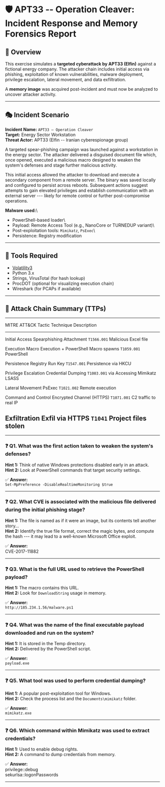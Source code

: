 # 🛡️ APT33 -- Operation Cleaver: Incident Response and Memory Forensics Report

## 🧠 Overview

This exercise simulates a **targeted cyberattack by APT33 (Elfin)**
against a fictional energy company. The attacker chain includes initial
access via phishing, exploitation of known vulnerabilities, malware
deployment, privilege escalation, lateral movement, and data
exfiltration.

A **memory image** was acquired post-incident and must now be analyzed
to uncover attacker activity.

------------------------------------------------------------------------

## 🎭 Incident Scenario

**Incident Name:** `APT33 – Operation Cleaver`\
**Target:** Energy Sector Workstation\
**Threat Actor:** APT33 (Elfin -- Iranian cyberespionage group)

A targeted spear-phishing campaign was launched against a workstation in
the energy sector. The attacker delivered a disguised document file
which, once opened, executed a malicious macro designed to weaken the
system's defenses and stage further malicious activity.

This initial access allowed the attacker to download and execute a
secondary component from a remote server. The binary was saved locally
and configured to persist across reboots. Subsequent actions suggest
attempts to gain elevated privileges and establish communication with an
external server --- likely for remote control or further post-compromise
operations.

**Malware used:**\
- PowerShell-based loader\
- Payload: Remote Access Tool (e.g., NanoCore or TURNEDUP variant)\
- Post-exploitation tools: `Mimikatz`, `PsExec`\
- Persistence: Registry modification

------------------------------------------------------------------------

## 🧰 Tools Required

-   [Volatility3](https://www.volatilityfoundation.org/)
-   Python 3.x
-   Strings, VirusTotal (for hash lookup)
-   ProcDOT (optional for visualizing execution chain)
-   Wireshark (for PCAPs if available)

------------------------------------------------------------------------

## 🧱 Attack Chain Summary (TTPs)

  ---------------------------------------------------------------------------
  MITRE ATT&CK Tactic    Technique                              Description
  ---------------------- -------------------------------------- -------------
  Initial Access         Spearphishing Attachment `T1566.001`   Malicious
                                                                Excel file

  Execution              Macro Execution + PowerShell           Macro spawns
                         `T1059.001`                            PowerShell

  Persistence            Registry Run Key `T1547.001`           Persistence
                                                                via HKCU

  Privilege Escalation   Credential Dumping `T1003.001` via     Accessing
                         Mimikatz                               LSASS

  Lateral Movement       PsExec `T1021.002`                     Remote
                                                                execution

  Command and Control    Encrypted Channel (HTTPS) `T1071.001`  C2 traffic to
                                                                real IP

  Exfiltration           Exfil via HTTPS `T1041`                Project files
                                                                stolen
  ---------------------------------------------------------------------------

------------------------------------------------------------------------

### ❓ Q1. What was the first action taken to weaken the system's defenses?

**Hint 1:** Think of native Windows protections disabled early in an
attack.\
**Hint 2:** Look at PowerShell commands that target security settings.

✅ **Answer:**\
`Set-MpPreference -DisableRealtimeMonitoring $true`

------------------------------------------------------------------------

### ❓ Q2. What CVE is associated with the malicious file delivered during the initial phishing stage?

**Hint 1:** The file is named as if it were an image, but its contents
tell another story...\
**Hint 2:** Identify the true file format, correct the magic bytes, and
compute the hash --- it may lead to a well-known Microsoft Office
exploit.

✅ **Answer:**\
CVE-2017-11882

------------------------------------------------------------------------

### ❓ Q3. What is the full URL used to retrieve the PowerShell payload?

**Hint 1:** The macro contains this URL.\
**Hint 2:** Look for `DownloadString` usage in memory.

✅ **Answer:**\
`http://185.234.1.56/malware.ps1`

------------------------------------------------------------------------

### ❓ Q4. What was the name of the final executable payload downloaded and run on the system?

**Hint 1:** It is stored in the Temp directory.\
**Hint 2:** Delivered by the PowerShell script.

✅ **Answer:**\
`payload.exe`

------------------------------------------------------------------------

### ❓ Q5. What tool was used to perform credential dumping?

**Hint 1:** A popular post-exploitation tool for Windows.\
**Hint 2:** Check the process list and the `Documents\mimikatz` folder.

✅ **Answer:**\
`mimikatz.exe`

------------------------------------------------------------------------

### ❓ Q6. Which command within Mimikatz was used to extract credentials?

**Hint 1:** Used to enable debug rights.\
**Hint 2:** A command to dump credentials from memory.

✅ **Answer:**\
privilege::debug\
sekurlsa::logonPasswords

------------------------------------------------------------------------

